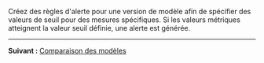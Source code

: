 Créez des règles d'alerte pour une version de modèle afin de spécifier des valeurs de seuil pour des mesures spécifiques. Si les valeurs métriques atteignent la valeur seuil définie, une alerte est générée.

---

**Suivant :** [Comparaison des modèles](nbx1732650777635.md)

